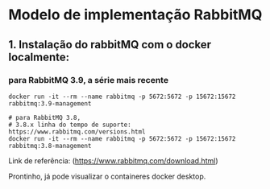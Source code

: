 # Modelo de implementação RabbitMQ

## 1. Instalação do rabbitMQ com o docker localmente:

### para RabbitMQ 3.9, a série mais recente
``` 
docker run -it --rm --name rabbitmq -p 5672:5672 -p 15672:15672 rabbitmq:3.9-management

```

``` 
# para RabbitMQ 3.8,
# 3.8.x linha do tempo de suporte: https://www.rabbitmq.com/versions.html
docker run -it --rm --name rabbitmq -p 5672:5672 -p 15672:15672 rabbitmq:3.8-management

```
Link de referência: (https://www.rabbitmq.com/download.html)

Prontinho, já pode visualizar o containeres  docker desktop.

